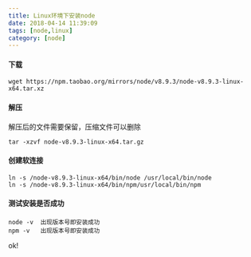 ```yaml
---
title: Linux环境下安装node
date: 2018-04-14 11:39:09
tags: [node,linux]
category: [node]
---
```

#### 下载
```
wget https://npm.taobao.org/mirrors/node/v8.9.3/node-v8.9.3-linux-x64.tar.xz
```
#### 解压
解压后的文件需要保留，压缩文件可以删除
```
tar -xzvf node-v8.9.3-linux-x64.tar.gz
```
#### 创建软连接
```
ln -s /node-v8.9.3-linux-x64/bin/node /usr/local/bin/node
ln -s /node-v8.9.3-linux-x64/bin/npm/usr/local/bin/npm
```
#### 测试安装是否成功
```
node -v  出现版本号即安装成功
npm -v   出现版本号即安装成功
```

ok!
